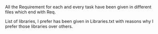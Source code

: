 All the Requirement for each and every task have been given in different files which end with Req.

List of libraries, I prefer has been given in Libraries.txt with reasons why I prefer those libraries over others.